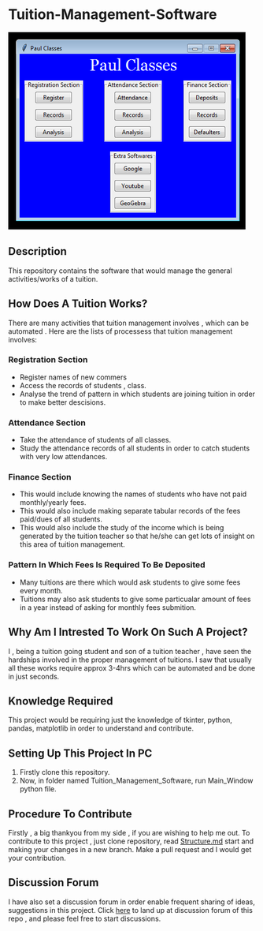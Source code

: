 # Tuition-Management-Software

![](Images/MainWindow.PNG)

## Description

This repository contains the software that would manage the general activities/works of a tuition.

## How Does A Tuition Works?

There are many activities that tuition management involves , which can be automated . Here are the lists of processess that tuition management involves:

### Registration Section

* Register names of new commers
* Access the records of students , class.
* Analyse the trend of pattern in which students are joining tuition in order to make better descisions.

### Attendance Section

* Take the attendance of students of all classes.
* Study the attendance records of all students in order to catch students with very low attendances.

### Finance Section

* This would include knowing the names of students who have not paid monthly/yearly fees.
* This would also include making separate tabular records of the fees paid/dues of all students.
* This would also include the study of the income which is being generated by the tuition teacher so that he/she can get lots of insight on this area of tuition management.

### Pattern In Which Fees Is Required To Be Deposited

* Many tuitions are there which would ask students to give some fees every month.
* Tuitions may also ask students to give some particualar amount of fees in a year instead of asking for monthly fees submition.

## Why Am I Intrested To Work On Such A Project?

I , being a tuition going student and son of a tuition teacher , have seen the hardships involved in the proper management of tuitions. I saw that usually all these works require approx 3-4hrs which can be automated and be done in just seconds.

## Knowledge Required

This project would be requiring just the knowledge of tkinter, python, pandas, matplotlib in order to understand and contribute.

## Setting Up This Project In PC

1. Firstly clone this repository.
1. Now, in folder named Tuition_Management_Software, run Main_Window python file.

## Procedure To Contribute

Firstly , a big thankyou from my side , if you are wishing to help me out. To contribute to this project , just clone repository, read [Structure.md](Tuition_Management_Software/Structure.md) start and making your changes in a new branch. Make a pull request and I would get your contribution.

## Discussion Forum

I have also set a discussion forum in order enable frequent sharing of ideas, suggestions in this project. Click [here](https://github.com/Sam-Varghese/Tuition-Management-Software/discussions) to land up at discussion forum of this repo , and please feel free to start discussions.